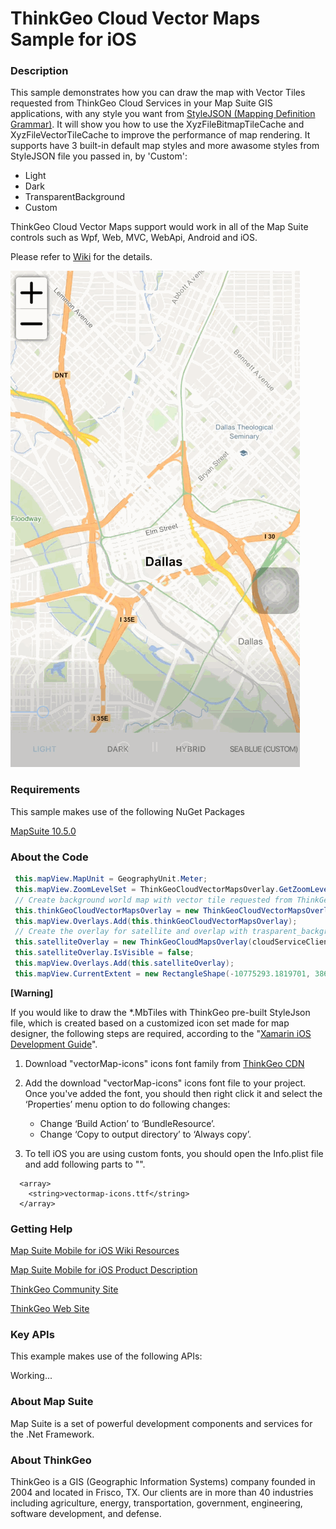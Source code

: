 # ThinkGeo Cloud Vector Maps Sample for iOS

### Description

This sample demonstrates how you can draw the map with Vector Tiles requested from ThinkGeo Cloud Services in your Map Suite GIS applications, with any style you want from [StyleJSON (Mapping Definition Grammar)](https://wiki.thinkgeo.com/wiki/thinkgeo_stylejson). It will show you how to use the XyzFileBitmapTileCache and XyzFileVectorTileCache to improve the performance of map rendering. It supports have 3 built-in default map styles and more awasome styles from StyleJSON file you passed in, by 'Custom':
- Light
- Dark
- TransparentBackground
- Custom

ThinkGeo Cloud Vector Maps support would work in all of the Map Suite controls such as Wpf, Web, MVC, WebApi, Android and iOS.

Please refer to [Wiki](https://wiki.thinkgeo.com/wiki/map_suite_mobile_for_ios) for the details.

![Screenshot](Screenshot.gif)

### Requirements
This sample makes use of the following NuGet Packages

[MapSuite 10.5.0](https://www.nuget.org/packages?q=ThinkGeo)

### About the Code
```csharp
 this.mapView.MapUnit = GeographyUnit.Meter;
 this.mapView.ZoomLevelSet = ThinkGeoCloudVectorMapsOverlay.GetZoomLevelSet();
 // Create background world map with vector tile requested from ThinkGeo Cloud Service.
 this.thinkGeoCloudVectorMapsOverlay = new ThinkGeoCloudVectorMapsOverlay(cloudServiceClientId, cloudServiceClientSecret);
 this.mapView.Overlays.Add(this.thinkGeoCloudVectorMapsOverlay);
 // Create the overlay for satellite and overlap with trasparent_background as hybrid map.
 this.satelliteOverlay = new ThinkGeoCloudMapsOverlay(cloudServiceClientId, cloudServiceClientSecret, ThinkGeoCloudMapsMapType.Aerial);
 this.satelliteOverlay.IsVisible = false;
 this.mapView.Overlays.Add(this.satelliteOverlay);
 this.mapView.CurrentExtent = new RectangleShape(-10775293.1819701, 3866499.57476108, -10774992.2111729, 3866281.90838096);
```
**[Warning]**

If you would like to draw the *.MbTiles with ThinkGeo pre-built StyleJson file, which is created based on a customized icon set made for map designer, the following steps are required, according to the "[Xamarin iOS Development Guide](https://blog.xamarin.com/custom-fonts-in-ios/)".

1. Download "vectorMap-icons" icons font family from [ThinkGeo CDN](https://cdn.thinkgeo.com/vectormap-icons/1.0.0/vectormap-icons.ttf)
2. Add the download "vectorMap-icons" icons font file to your project. Once you've added the font, you should then right click it and select the ‘Properties’ menu option to do following changes:
   * Change ‘Build Action’ to ‘BundleResource’.
   * Change ‘Copy to output directory’ to ‘Always copy’.

3. To tell iOS you are using custom fonts, you should open the Info.plist file and add following parts to "<dict></dict>".

```
  <array>
	<string>vectormap-icons.ttf</string>
  </array>
```



### Getting Help

[Map Suite Mobile for iOS Wiki Resources](https://wiki.thinkgeo.com/wiki/map_suite_mobile_for_ios)

[Map Suite Mobile for iOS Product Description](https://thinkgeo.com/gis-ui-mobile#platforms)

[ThinkGeo Community Site](http://community.thinkgeo.com/)

[ThinkGeo Web Site](http://www.thinkgeo.com)

### Key APIs
This example makes use of the following APIs:

Working...


### About Map Suite
Map Suite is a set of powerful development components and services for the .Net Framework.

### About ThinkGeo
ThinkGeo is a GIS (Geographic Information Systems) company founded in 2004 and located in Frisco, TX. Our clients are in more than 40 industries including agriculture, energy, transportation, government, engineering, software development, and defense.
